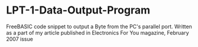 # LPT-1-Data-Output-Program
FreeBASIC code snippet to output a Byte from the PC's parallel port. Written as a part of my article published in Electronics For You magazine, February 2007 issue
